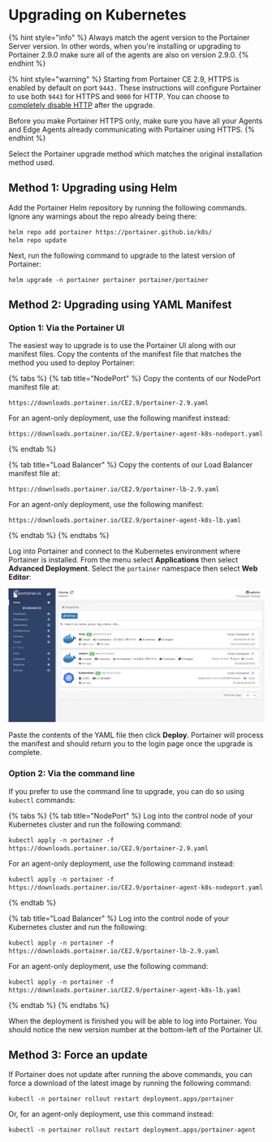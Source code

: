 # Upgrading on Kubernetes

{% hint style="info" %}
Always match the agent version to the Portainer Server version. In other words, when you're installing or upgrading to Portainer 2.9.0 make sure all of the agents are also on version 2.9.0.
{% endhint %}

{% hint style="warning" %}
Starting from Portainer CE 2.9, HTTPS is enabled by default on port `9443.` These instructions will configure Portainer to use both `9443` for HTTPS and `9000` for HTTP. You can choose to [completely disable HTTP](../settings/#force-https-only) after the upgrade. 

Before you make Portainer HTTPS only, make sure you have all your Agents and Edge Agents already communicating with Portainer using HTTPS. 
{% endhint %}

Select the Portainer upgrade method which matches the original installation method used.

## Method 1: Upgrading using Helm

Add the Portainer Helm repository by running the following commands. Ignore any warnings about the repo already being there:

```text
helm repo add portainer https://portainer.github.io/k8s/
helm repo update
```

Next, run the following command to upgrade to the latest version of Portainer:

```text
helm upgrade -n portainer portainer portainer/portainer
```

## Method 2: Upgrading using YAML Manifest

### Option 1: Via the Portainer UI

The easiest way to upgrade is to use the Portainer UI along with our manifest files. Copy the contents of the manifest file that matches the method you used to deploy Portainer:

{% tabs %}
{% tab title="NodePort" %}
Copy the contents of our NodePort manifest file at:

```text
https://downloads.portainer.io/CE2.9/portainer-2.9.yaml
```

For an agent-only deployment, use the following manifest instead:

```text
https://downloads.portainer.io/CE2.9/portainer-agent-k8s-nodeport.yaml
```
{% endtab %}

{% tab title="Load Balancer" %}
Copy the contents of our Load Balancer manifest file at:

```text
https://downloads.portainer.io/CE2.9/portainer-lb-2.9.yaml
```

For an agent-only deployment, use the following manifest:

```text
https://downloads.portainer.io/CE2.9/portainer-agent-k8s-lb.yaml
```
{% endtab %}
{% endtabs %}

Log into Portainer and connect to the Kubernetes environment where Portainer is installed. From the menu select **Applications** then select **Advanced Deployment**. Select the `portainer` namespace then select **Web Editor**:

![](../../.gitbook/assets/upgrade-k8s-1.gif)

Paste the contents of the YAML file then click **Deploy**. Portainer will process the manifest and should return you to the login page once the upgrade is complete.

### Option 2: Via the command line

If you prefer to use the command line to upgrade, you can do so using `kubectl` commands:

{% tabs %}
{% tab title="NodePort" %}
Log into the control node of your Kubernetes cluster and run the following command:

```text
kubectl apply -n portainer -f https://downloads.portainer.io/CE2.9/portainer-2.9.yaml
```

For an agent-only deployment, use the following command instead:

```text
kubectl apply -n portainer -f https://downloads.portainer.io/CE2.9/portainer-agent-k8s-nodeport.yaml
```
{% endtab %}

{% tab title="Load Balancer" %}
Log into the control node of your Kubernetes cluster and run the following:

```text
kubectl apply -n portainer -f https://downloads.portainer.io/CE2.9/portainer-lb-2.9.yaml
```

For an agent-only deployment, use the following command:

```text
kubectl apply -n portainer -f https://downloads.portainer.io/CE2.9/portainer-agent-k8s-lb.yaml
```
{% endtab %}
{% endtabs %}

When the deployment is finished you will be able to log into Portainer. You should notice the new version number at the bottom-left of the Portainer UI.

## Method 3: Force an update

If Portainer does not update after running the above commands, you can force a download of the latest image by running the following command:

```text
kubectl -n portainer rollout restart deployment.apps/portainer
```

Or, for an agent-only deployment, use this command instead:

```text
kubectl -n portainer rollout restart deployment.apps/portainer-agent
```

